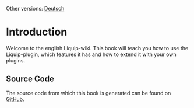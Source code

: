 Other versions: [Deutsch](https://liquip.github.io/docs-de)

# Introduction
Welcome to the english Liquip-wiki. This book will teach you how to use the Liquip-plugin, which features it has and how to extend it with your own plugins.

## Source Code
The source code from which this book is generated can be found on [GitHub](https://github.com/liquip/docs-en).
